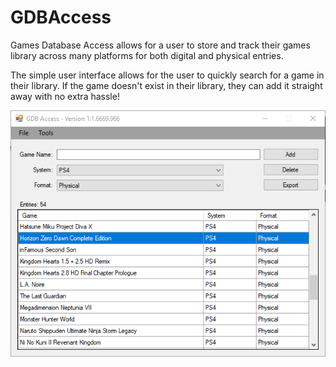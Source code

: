 # GDBAccess

Games Database Access allows for a user to store and track their games library across many platforms for both digital and physical entries.

The simple user interface allows for the user to quickly search for a game in their library. If the game doesn't exist in their library, they can add it straight away with no extra hassle!

![alt text](https://github.com/Mosai57/GamesDB/blob/master/GDBAccess_Example.png "Example")
